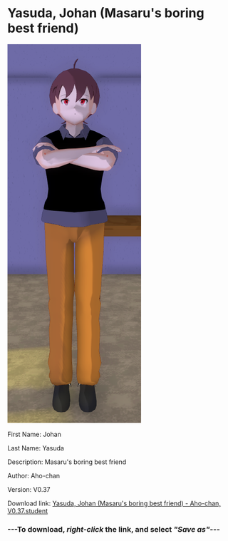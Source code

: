 # Yasuda, Johan (Masaru's boring best friend)

<img src = "https://raw.githubusercontent.com/Arbiter1223/Daigaku-Gurashi-Custom-Students/master/Students/Files/Yasuda%2C%20Johan%20(Masaru's%20boring%20best%20friend).png">

First Name: Johan

Last Name: Yasuda

Description: Masaru's boring best friend

Author: Aho-chan

Version: V0.37

Download link: <a href="https://raw.githubusercontent.com/Arbiter1223/Daigaku-Gurashi-Custom-Students/master/Students/Files/Yasuda%2C%20Johan%20(Masaru's%20boring%20best%20friend)%20-%20Aho-chan%2C%20V0.37.student">Yasuda, Johan (Masaru's boring best friend) - Aho-chan, V0.37.student</a>

### ---**To download, _right-click_ the link, and select _"Save as"_**---
